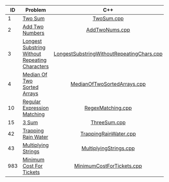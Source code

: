 | ID  | Problem                                                                                                                         |                                            C++                                             |
|-----|---------------------------------------------------------------------------------------------------------------------------------|:------------------------------------------------------------------------------------------:|
| 1   | [Two Sum](https://leetcode.com/problems/two-sum/)                                                                               |                                [TwoSum.cpp](cpp/TwoSum.cpp)                                |
| 2   | [Add Two Numbers](https://leetcode.com/problems/add-two-numbers/)                                                               |                            [AddTwoNums.cpp](cpp/AddTwoNums.cpp)                            |
| 3   | [Longest Substring Without Repeating Characters](https://leetcode.com/problems/longest-substring-without-repeating-characters/) | [LongestSubstringWithoutRepeatingChars.cpp](cpp/LongestSubstringWithoutRepeatingChars.cpp) |
| 4   | [Median Of Two Sorted Arrays](https://leetcode.com/problems/median-of-two-sorted-arrays/)                                       |               [MedianOfTwoSortedArrays.cpp](cpp/MedianOfTwoSortedArrays.cpp)               |
| 10  | [Regular Expression Matching](https://leetcode.com/problems/regular-expression-matching/)                                       |                         [RegexMatching.cpp](cpp/RegexMatching.cpp)                         |
| 15  | [3 Sum](https://leetcode.com/problems/3sum/)                                                                                    |                              [ThreeSum.cpp](cpp/ThreeSum.cpp)                              |
| 42  | [Trapping Rain Water](https://leetcode.com/problems/trapping-rain-water/)                                                       |                     [TrappingRainWater.cpp](cpp/TrappingRainWater.cpp)                     |
| 43  | [Multiplying Strings](https://leetcode.com/problems/multiply-strings/)                                                          |                    [MultiplyingStrings.cpp](cpp/MultiplyingStrings.cpp)                    |
| 983 | [Minimum Cost For Tickets](https://leetcode.com/problems/minimum-cost-for-tickets/)                                             |                 [MinimumCostForTickets.cpp](cpp/MinimumCostForTickets.cpp)                 |